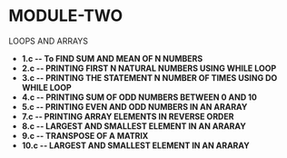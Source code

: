 # MODULE-TWO
LOOPS AND ARRAYS

<ul>
<li><b> 1.c -- To FIND SUM AND MEAN OF N NUMBERS</b> </li>
<li><b> 2.c -- PRINTING FIRST N NATURAL NUMBERS USING WHILE LOOP </b></li>
<li> <b>3.c -- PRINTING THE STATEMENT N NUMBER OF TIMES USING DO WHILE LOOP</b> </li>
<li><b> 4.c -- PRINTING SUM OF ODD NUMBERS BETWEEN 0 AND 10</b> </li>
<li><b> 5.c -- PRINTING EVEN AND ODD NUMBERS IN AN ARARAY </b></li>
<li> <b>7.c -- PRINTING ARRAY ELEMENTS IN REVERSE ORDER </b></li>
<li> <b>8.c -- LARGEST AND SMALLEST ELEMENT IN AN ARARAY</b> </li>
<li> <b>9.c -- TRANSPOSE OF A MATRIX</b> </li>
<li><b>10.c -- LARGEST AND SMALLEST ELEMENT IN AN ARARAY </b></li>
   </ul>
